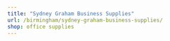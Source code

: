 ```yaml
---
title: "Sydney Graham Business Supplies"
url: /birmingham/sydney-graham-business-supplies/
shop: office supplies
---
```

